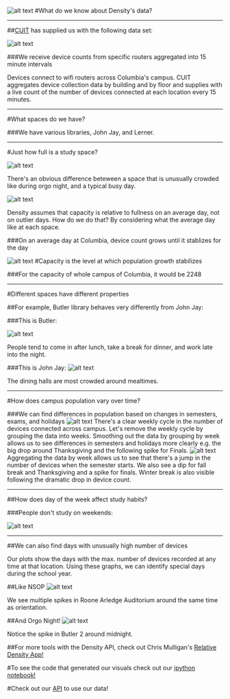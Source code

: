 ![alt text](http://library.columbia.edu/content/libraryweb/locations/business/_jcr_content/layout_featuredcontent/image.img.jpg/1369336790208.jpg)
#What do we know about Density's data?

---

##[CUIT](https://cuit.columbia.edu/) has supplied us with the following data set:

![alt text](https://github.com/adicu/density/blob/master/density/static/favicon.png?raw=true)

###We receive device counts from specific routers aggregated into 15 minute intervals

Devices connect to wifi routers across Columbia's campus.  CUIT aggregates device collection data by building and by floor and supplies with a live count of the number of devices connected at each location every 15 minutes.

---

#What spaces do we have?

###We have various libraries, John Jay, and Lerner.

---

#Just how full is a study space?



![alt text](http://www.hercampus.com/sites/default/files/2013/12/02/4192655241_df21ba1706.jpg)


There's an obvious difference beteween a space that is unusually crowded like during orgo night, and a typical busy day.

![alt text](http://library.columbia.edu/content/libraryweb/locations/butler/_jcr_content/layout_featuredcontent/image.img.jpg/1368472856821.jpg)

Density assumes that capacity is relative to fullness on an average day, not on outlier days.  How do we do that? By considering what the average day like at each space.

###On an average day at Columbia, device count grows until it stablizes for the day

![alt text](avg_day.png)
#Capacity is the level at which population growth stabilizes

###For the capacity of whole campus of Columbia, it would be 2248

---

#Different spaces have different properties

##For example, Butler library behaves very differently from John Jay:

###This is Butler:

![alt text](Butler_day.png)

People tend to come in after lunch, take a break for dinner, and work late into the night.

###This is John Jay:
![alt text](JJ_day.png)

The dining halls are most crowded around mealtimes.

---

#How does campus population vary over time?

###We can find differences in population based on changes in semesters, exams, and holidays
![alt text](dev_series.png)
There's a clear weekly cycle in the number of devices connected across campus.  Let's remove the weekly cycle by grouping the data into weeks. Smoothing out the data by grouping by week allows us to see differences in semesters and holidays more clearly e.g. the big drop around Thanksgiving and the following spike for Finals.
![alt text](weekly_count.png)
Aggregating the data by week allows us to see that there's a jump in the number of devices when the semester starts.  We also see a dip for fall break and Thanksgiving and a spike for finals.  Winter break is also visible following the dramatic drop in device count.

---

##How does day of the week affect study habits?

###People don't study on weekends:

![alt text](dayofweek.png)

---

##We can also find days with unusually high number of devices

Our plots show the days with the max. number of devices recorded at any time at that location.  Using these graphs, we can identify special days during the school year.

##Like NSOP
![alt text](nsop.png)

We see multiple spikes in Roone Arledge Auditorium around the same time as orientation.

##And Orgo Night!
![alt text](orgonight.png)

Notice the spike in Butler 2 around midnight.

##For more tools with the Density API, check out Chris Mulligan's [Relative Density App!](https://chmullig.shinyapps.io/relative_density/)


#To see the code that generated our visuals check out our [ipython notebook!](http://nbviewer.ipython.org/github/jzf2101/density/blob/master/datasci/density_demo.ipynb)

#Check out our [API](http://density.adicu.com/docs) to use our data!